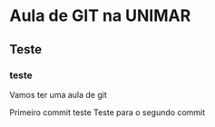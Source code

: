 # Aula de GIT na UNIMAR
## Teste
### teste

Vamos ter uma aula de git

Primeiro commit teste
Teste para o segundo commit